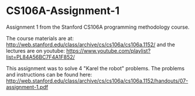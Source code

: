 # CS106A-Assignment-1
Assignment 1 from the Stanford CS106A programming methodology course.

The course materials are at: http://web.stanford.edu/class/archive/cs/cs106a/cs106a.1152/ and the lectures are on youtube: https://www.youtube.com/playlist?list=PL84A56BC7F4A1F852/

This assignment was to solve 4 "Karel the robot" problems.
The problems and instructions can be found here: http://web.stanford.edu/class/archive/cs/cs106a/cs106a.1152/handouts/07-assignment-1.pdf
